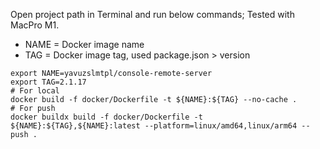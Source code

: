 Open project path in Terminal and run below commands; Tested with MacPro M1.

- NAME = Docker image name
- TAG = Docker image tag, used package.json > version
```
export NAME=yavuzslmtpl/console-remote-server
export TAG=2.1.17
# For local
docker build -f docker/Dockerfile -t ${NAME}:${TAG} --no-cache .
# For push
docker buildx build -f docker/Dockerfile -t ${NAME}:${TAG},${NAME}:latest --platform=linux/amd64,linux/arm64 --push .
```